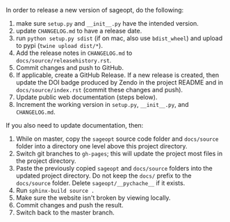In order to release a new version of sageopt, do the following:
1. make sure ``setup.py`` and ``__init__.py`` have the intended version.
2. update ``CHANGELOG.md`` to have a release date.
3. run ``python setup.py sdist`` (if on mac, also use ``bdist_wheel``) and upload to pypi (``twine upload dist/*``).
4. Add the release notes in ``CHANGELOG.md`` to ``docs/source/releasehistory.rst``.
5. Commit changes and push to GitHub.
6. If applicable, create a GitHub Release. If a new release is created, then update the DOI badge produced by Zendo
   in the project README and in ``docs/source/index.rst`` (commit these changes and push).
7. Update public web documentation (steps below).
8. Increment the working version in ``setup.py``, ``__init__.py``, and ``CHANGELOG.md``.

If you also need to update documentation, then:
1. While on master, copy the ``sageopt`` source code folder and ``docs/source`` folder into a directory
   one level above this project directory.
2. Switch git branches to ``gh-pages``; this will update the project most files in the project directory.
3. Paste the previously copied ``sageopt`` and ``docs/source`` folders into the updated project directory.
   Do not keep the ``docs/`` prefix to the ``docs/source`` folder. Delete ``sageopt/__pychache__`` if it exists.
4. Run ``sphinx-build source .``
5. Make sure the website isn't broken by viewing locally.
6. Commit changes and push the result.
7. Switch back to the master branch.
